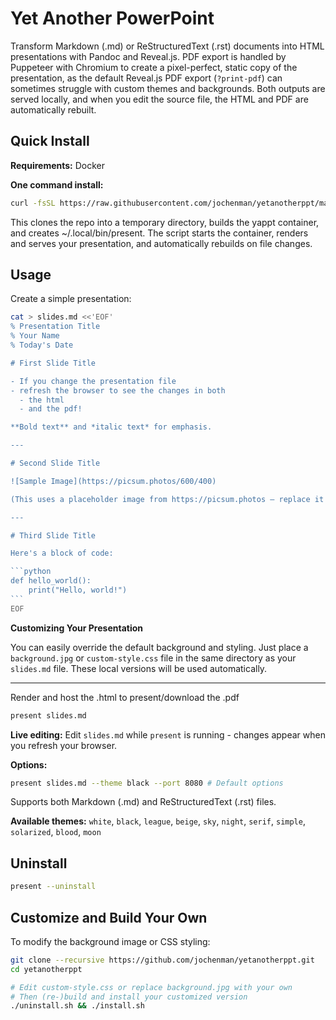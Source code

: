 # Yet Another PowerPoint

Transform Markdown (.md) or ReStructuredText (.rst) documents into HTML presentations with Pandoc and Reveal.js. PDF export is handled by Puppeteer with Chromium to create a pixel-perfect, static copy of the presentation, as the default Reveal.js PDF export (`?print-pdf`) can sometimes struggle with custom themes and backgrounds. Both outputs are served locally, and when you edit the source file, the HTML and PDF are automatically rebuilt.

## Quick Install

**Requirements:** Docker

**One command install:**
```bash
curl -fsSL https://raw.githubusercontent.com/jochenman/yetanotherppt/main/install.sh | bash
```

This clones the repo into a temporary directory, builds the yappt container, and creates ~/.local/bin/present. The script starts the container, renders and serves your presentation, and automatically rebuilds on file changes.

## Usage

Create a simple presentation:

````bash
cat > slides.md <<'EOF'
% Presentation Title
% Your Name
% Today's Date

# First Slide Title

- If you change the presentation file
- refresh the browser to see the changes in both
  - the html
  - and the pdf!

**Bold text** and *italic text* for emphasis.

---

# Second Slide Title

![Sample Image](https://picsum.photos/600/400)

(This uses a placeholder image from https://picsum.photos – replace it with your own.)

---

# Third Slide Title

Here's a block of code:

```python
def hello_world():
    print("Hello, world!")
```
EOF
````

**Customizing Your Presentation**

You can easily override the default background and styling. Just place a `background.jpg` or `custom-style.css` file in the same directory as your `slides.md` file. These local versions will be used automatically.

---

Render and host the .html to present/download the .pdf
```bash
present slides.md
```

**Live editing:** Edit `slides.md` while `present` is running - changes appear when you refresh your browser.

**Options:**
```bash
present slides.md --theme black --port 8080 # Default options
```

Supports both Markdown (.md) and ReStructuredText (.rst) files.

**Available themes:** `white`, `black`, `league`, `beige`, `sky`, `night`, `serif`, `simple`, `solarized`, `blood`, `moon`

## Uninstall

```bash
present --uninstall
```

## Customize and Build Your Own

To modify the background image or CSS styling:

```bash
git clone --recursive https://github.com/jochenman/yetanotherppt.git
cd yetanotherppt

# Edit custom-style.css or replace background.jpg with your own
# Then (re-)build and install your customized version
./uninstall.sh && ./install.sh
```
